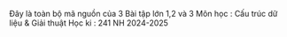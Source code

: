 Đây là toàn bộ mã nguồn của 3 Bài tập lớn 1,2 và 3
Môn học : Cấu trúc dữ liệu & Giải thuật
Học ki : 241 NH 2024-2025
